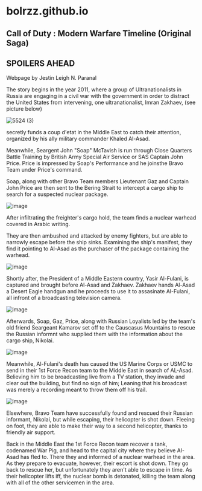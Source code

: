 # bolrzz.github.io
## Call of Duty : Modern Warfare Timeline (Original Saga)
## **SPOILERS AHEAD**
Webpage by Jestin Leigh N. Paranal


The story begins in the year 2011, where a group of Ultranationalists in Russia are 
engaging in a civil war with the government in order to distract the United States 
from intervening, one ultranationalist, Imran Zakhaev, (see picture below)

![5524 (3)](https://user-images.githubusercontent.com/118233494/203452215-59070c79-5437-4b31-9c01-1b8fc98d1e4c.png)


secretly funds a coup d'etat in the Middle East to catch their attention, organized by his ally military commander Khaled Al-Asad.

Meanwhile, Seargent John "Soap" McTavish is run through Close Quarters Battle Training by British Army Special Air Service or SAS Captain John Price.
Price is impressed by Soap's Performance and he joinsthe Bravo Team under Price's command.

 Soap, along with other Bravo Team members Lieutenant Gaz and Captain John Price are then sent to the Bering Strait to intercept a cargo ship to search for a suspected nuclear package.

![image](https://user-images.githubusercontent.com/118233494/203453207-29833d4f-b18c-4055-a8c9-bd6fae97ca82.png)

After infiltrating the freighter's cargo hold, the team finds a nuclear warhead covered in Arabic writing.

They are then ambushed and attacked by enemy fighters, but are able to narrowly escape before the ship sinks.
Examining the ship's manifest, they find it pointing to Al-Asad as the purchaser of the package containing the warhead.

![image](https://user-images.githubusercontent.com/118233494/203453976-94af198f-8234-4201-b545-19b2e74feefa.png)


Shortly after, the President of a Middle Eastern country, Yasir Al-Fulani, is captured and brought before Al-Asad and Zakhaev. 
Zakhaev hands Al-Asad a Desert Eagle handgun and he proceeds to use it to assasinate Al-Fulani, all infront of a broadcasting television camera.

![image](https://user-images.githubusercontent.com/118233494/203454144-51ce460f-f753-4ebd-a3cd-7be067a28a30.png)

Afterwards, Soap, Gaz, Price, along with Russian Loyalists led by the team's old friend Seargeant Kamarov set off to the Causcasus Mountains to rescue the Russian informnt who supplied them with the information about the cargo ship, Nikolai.

![image](https://user-images.githubusercontent.com/118233494/203454459-6eb26412-b8da-4411-bb85-c0d8888da6b5.png)


Meanwhile, Al-Fulani's death has caused the US Marine Corps or USMC to send in their 1st Force Recon team to the Middle East in search of AL-Asad.
Believing him to be broadcasting live from a TV station, they invade and clear out the building, but find no sign of him; Leaning that his broadcast was merely a recording meant to throw them off his trail.

![image](https://user-images.githubusercontent.com/118233494/203455000-6b8459be-05a2-487e-a6c6-cab1db7f5e56.png)


Elsewhere, Bravo Team have successfully found and rescued their Russian informant, Nikolai, but while escaping, their helicopter is shot down.
Fleeing on foot, they are able to make their way to a second helicopter, thanks to friendly air support.

Back in the Middle East the 1st Force Recon team recover a tank, codenamed War Pig, and head to the capital city where they believe Al-Asad has fled to.
There they and informed of a nuclear warhead in the area.
As they prepare to evacuate, however, their escort is shot down.
They go back to rescue her, but unfortunately they aren't able to escape in time.
As their helicopter lifts iff, the nuclear bomb is detonated, killing the team along with all of the other servicemen in the area.
